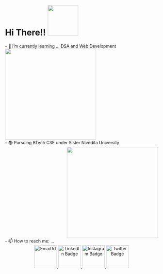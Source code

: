   <h1>
    Hi There!! 
    <img src= "https://media.giphy.com/media/JblHbHS69jNF0bnGgL/giphy.gif" width="100"> 
  </h1>
  - 🌱 I’m currently learning ... DSA and Web Development
  <div>
   <div align="left">
     <img src="https://media.giphy.com/media/Se3tQYUkwHwbDnIHww/giphy.gif" width="300">
  </div>
  - 📚 Pursuing BTech CSE under Sister Nivedita University
   <div align="right">
    <img src="https://media.giphy.com/media/M4NykXxUE0HAcK7UJ6/giphy.gif" width="300">
   </div>
  </div>
 - 📫 How to reach me: ...
 
 <div id="badges"  align="center">
   <a href="chandreyeeshome04@gamil.com">
    <img src="https://media.giphy.com/media/iUPwnxCtpKk03Pj0pJ/giphy.gif" alt="Email Id" width="75">
  </a>
  <a href="https://www.linkedin.com/in/chandreyee-shome-086084255/overlay/contact-info/">
    <img src="https://media.giphy.com/media/QhPL2mdDVzeuHiRcIw/giphy.gif" alt="LinkedIn Badge" width="75">
  </a>
  <a href="https://www.instagram.com/the_twilight_dreamer/">
    <img src="https://media.giphy.com/media/LRmAJdxHPzuF3yIBBL/giphy.gif" alt="Instagram Badge" width="75">
  </a>
  <a href="https://twitter.com/ChandreyeeShome">
    <img src="https://media.giphy.com/media/e6YbWDajUKSzebFVuB/giphy.gif" alt="Twitter Badge" width="75">
  </a>
</div>





